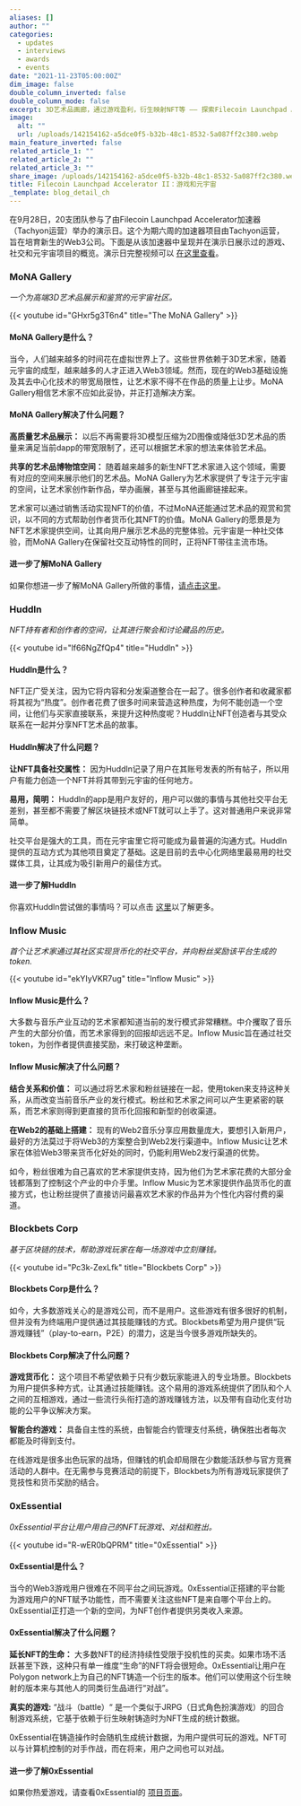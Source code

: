 ```yaml
---
aliases: []
author: ""
categories:
  - updates
  - interviews
  - awards
  - events
date: "2021-11-23T05:00:00Z"
dim_image: false
double_column_inverted: false
double_column_mode: false
excerpt: 3D艺术品画廊，通过游戏盈利，衍生映射NFT等 —— 探索Filecoin Launchpad Accelerator II的游戏和元宇宙项目。
image:
  alt: ""
  url: /uploads/142154162-a5dce0f5-b32b-48c1-8532-5a087ff2c380.webp
main_feature_inverted: false
related_article_1: ""
related_article_2: ""
related_article_3: ""
share_image: /uploads/142154162-a5dce0f5-b32b-48c1-8532-5a087ff2c380.webp
title: Filecoin Launchpad Accelerator II：游戏和元宇宙
_template: blog_detail_ch
---
```


在9月28日，20支团队参与了由Filecoin Launchpad Accelerator加速器（Tachyon运营）举办的演示日。这个为期六周的加速器项目由Tachyon运营，旨在培育新生的Web3公司。下面是从该加速器中呈现并在演示日展示过的游戏、社交和元宇宙项目的概览。演示日完整视频可以 [在这里查看](https://www.youtube.com/watch?v=XAu2Ydc-DcY&list=PL_0VrY55uV18I3tacudE5eXrEs-CZrcmd)。

### MoNA Gallery

_一个为高端3D艺术品展示和鉴赏的元宇宙社区。_

{{< youtube id="GHxr5g3T6n4" title="The MoNA Gallery" >}}

#### MoNA Gallery是什么？

当今，人们越来越多的时间花在虚拟世界上了。这些世界依赖于3D艺术家，随着元宇宙的成型，越来越多的人才正进入Web3领域。然而，现在的Web3基础设施及其去中心化技术的带宽局限性，让艺术家不得不在作品的质量上让步。MoNA Gallery相信艺术家不应如此妥协，并正打造解决方案。

#### MoNA Gallery解决了什么问题？

**高质量艺术品展示：** 以后不再需要将3D模型压缩为2D图像或降低3D艺术品的质量来满足当前dapp的带宽限制了，还可以根据艺术家的想法来体验艺术品。

**共享的艺术品博物馆空间：** 随着越来越多的新生NFT艺术家进入这个领域，需要有对应的空间来展示他们的艺术品。MoNA Gallery为艺术家提供了专注于元宇宙的空间，让艺术家创作新作品，举办画展，甚至与其他画廊链接起来。

艺术家可以通过销售活动实现NFT的价值，不过MoNA还能通过艺术品的观赏和赏识，以不同的方式帮助创作者货币化其NFT的价值。MoNA Gallery的愿景是为NFT艺术家提供空间，让其向用户展示艺术品的完整体验。元宇宙是一种社交体验，而MoNA Gallery在保留社交互动特性的同时，正将NFT带往主流市场。

#### 进一步了解MoNA Gallery

如果你想进一步了解MoNA Gallery所做的事情，[请点击这里](https://www.mona.gallery/)。

### Huddln

_NFT持有者和创作者的空间，让其进行聚会和讨论藏品的历史。_

{{< youtube id="lf66NgZfQp4" title="Huddln" >}}

#### Huddln是什么？

NFT正广受关注，因为它将内容和分发渠道整合在一起了。很多创作者和收藏家都将其视为“热度”。创作者花费了很多时间来营造这种热度，为何不能创造一个空间，让他们与买家直接联系，来提升这种热度呢？Huddln让NFT创造者与其受众联系在一起并分享NFT艺术品的故事。

#### Huddln解决了什么问题？

**让NFT具备社交属性：** 因为Huddln记录了用户在其账号发表的所有帖子，所以用户有能力创造一个NFT并将其带到元宇宙的任何地方。

**易用，简明：** Huddln的app是用户友好的，用户可以做的事情与其他社交平台无差别，甚至都不需要了解区块链技术或NFT就可以上手了。这对普通用户来说非常简单。

社交平台是强大的工具，而在元宇宙里它将可能成为最普遍的沟通方式。Huddln提供的互动方式为其他项目奠定了基础。这是目前的去中心化网络里最易用的社交媒体工具，让其成为吸引新用户的最佳方式。

#### 进一步了解Huddln

你喜欢Huddln尝试做的事情吗？可以点击 [这里](https://www.huddln.io/)以了解更多。

### Inflow Music

_首个让艺术家通过其社区实现货币化的社交平台，并向粉丝奖励该平台生成的token._

{{< youtube id="ekYIyVKR7ug" title="Inflow Music" >}}

#### Inflow Music是什么？

大多数与音乐产业互动的艺术家都知道当前的发行模式非常糟糕。中介攫取了音乐产生的大部分价值，而艺术家得到的回报却远远不足。Inflow Music旨在通过社交token，为创作者提供直接奖励，来打破这种垄断。

#### Inflow Music解决了什么问题？

**结合关系和价值：** 可以通过将艺术家和粉丝链接在一起，使用token来支持这种关系，从而改变当前音乐产业的发行模式。粉丝和艺术家之间可以产生更紧密的联系，而艺术家则得到更直接的货币化回报和新型的创收渠道。

**在Web2的基础上搭建：** 现有的Web2音乐分享应用数量庞大，要想引入新用户，最好的方法莫过于将Web3的方案整合到Web2发行渠道中。Inflow Music让艺术家在体验Web3带来货币化好处的同时，仍能利用Web2发行渠道的优势。

如今，粉丝很难为自己喜欢的艺术家提供支持，因为他们为艺术家花费的大部分金钱都落到了控制这个产业的中介手里。Inflow Music为艺术家提供作品货币化的直接方式，也让粉丝提供了直接访问最喜欢艺术家的作品并为个性化内容付费的渠道。

### Blockbets Corp

_基于区块链的技术，帮助游戏玩家在每一场游戏中立刻赚钱。_

{{< youtube id="Pc3k-ZexLfk" title="Blockbets Corp" >}}

#### Blockbets Corp是什么？

如今，大多数游戏关心的是游戏公司，而不是用户。这些游戏有很多很好的机制，但并没有为终端用户提供通过其技能赚钱的方式。Blockbets希望为用户提供“玩游戏赚钱”（play-to-earn，P2E）的潜力，这是当今很多游戏所缺失的。

#### Blockbets Corp解决了什么问题？

**游戏货币化：** 这个项目不希望依赖于只有少数玩家能进入的专业场景。Blockbets为用户提供多种方式，让其通过技能赚钱。这个易用的游戏系统提供了团队和个人之间的互相游戏，通过一些流行头衔打造的游戏赚钱方法，以及带有自动化支付功能的公平争议解决方案。

**智能合约游戏：** 具备自主性的系统，由智能合约管理支付系统，确保胜出者每次都能及时得到支付。

在线游戏是很多出色玩家的战场，但赚钱的机会却局限在少数能活跃参与官方竞赛活动的人群中。在无需参与竞赛活动的前提下，Blockbets为所有游戏玩家提供了竞技性和货币奖励的结合。

### 0xEssential

_0xEssential平台让用户用自己的NFT玩游戏、对战和胜出。_

{{< youtube id="R-wER0bQPRM" title="0xEssential" >}}

#### 0xEssential**是什么**？

当今的Web3游戏用户很难在不同平台之间玩游戏。0xEssential正搭建的平台能为游戏用户的NFT赋予功能性，而不需要关注这些NFT是来自哪个平台上的。0xEssential正打造一个新的空间，为NFT创作者提供另类收入来源。

#### 0xEssential解决了什么问题？

**延长NFT的生命：** 大多数NFT的经济持续性受限于投机性的买卖。如果市场不活跃甚至下跌，这种只有单一维度“生命”的NFT将会很短命。0xEssential让用户在Polygon network上为自己的NFT铸造一个衍生的版本。他们可以使用这个衍生映射的版本来与其他人的同类衍生品进行“对战”。

**真实的游戏:** “战斗（battle）“ 是一个类似于JRPG（日式角色扮演游戏）的回合制游戏系统，它基于依赖于衍生映射铸造时为NFT生成的统计数据。

0xEssential在铸造操作时会随机生成统计数据，为用户提供可玩的游戏。NFT可以与计算机控制的对手作战，而在将来，用户之间也可以对战。

#### 进一步了解0xEssential

如果你热爱游戏，请查看0xEssential的 [项目页面](https://0xessential.com/)。
